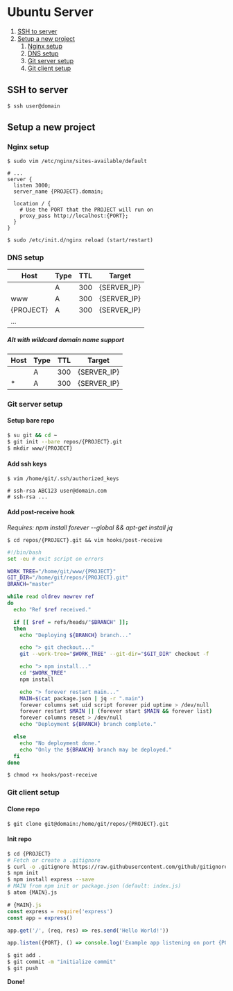 Ubuntu Server
============

1. [SSH to server](#ssh-to-server)
2. [Setup a new project](#setup-a-new-project)
    1. [Nginx setup](#nginx-setup)
    2. [DNS setup](#dns-setup)
    3. [Git server setup](#git-server-setup)
    4. [Git client setup](#git-client-setup)

SSH to server
---------------
`$ ssh user@domain`

Setup a new project
---------------

### Nginx setup
`$ sudo vim /etc/nginx/sites-available/default`

```nginx
# ...
server {
  listen 3000;
  server_name {PROJECT}.domain;
  
  location / {
    # Use the PORT that the PROJECT will run on
    proxy_pass http://localhost:{PORT};
  }
}
```

`$ sudo /etc/init.d/nginx reload (start/restart)`

### DNS setup
| Host      | Type | TTL | Target      |
| --------- | ---- | --- | ----------- |
|           | A    | 300 | {SERVER_IP} |
| www       | A    | 300 | {SERVER_IP} |
| {PROJECT} | A    | 300 | {SERVER_IP} |
| ...

##### Alt with wildcard domain name support
| Host      | Type | TTL | Target      |
| --------- | ---- | --- | ----------- |
|           | A    | 300 | {SERVER_IP} |
| *         | A    | 300 | {SERVER_IP} |

### Git server setup
#### Setup bare repo
```sh
$ su git && cd ~
$ git init --bare repos/{PROJECT}.git
$ mkdir www/{PROJECT}
```

#### Add ssh keys
`$ vim /home/git/.ssh/authorized_keys`

```
# ssh-rsa ABC123 user@domain.com
# ssh-rsa ...
```

#### Add post-receive hook
*Requires: npm install forever --global && apt-get install jq*

`$ cd repos/{PROJECT}.git && vim hooks/post-receive`

```bash
#!/bin/bash 
set -eu # exit script on errors

WORK_TREE="/home/git/www/{PROJECT}"
GIT_DIR="/home/git/repos/{PROJECT}.git"
BRANCH="master"

while read oldrev newrev ref
do
  echo "Ref $ref received."

  if [[ $ref = refs/heads/"$BRANCH" ]];
  then
    echo "Deploying ${BRANCH} branch..."

    echo "> git checkout..."
    git --work-tree="$WORK_TREE" --git-dir="$GIT_DIR" checkout -f

    echo "> npm install..."
    cd "$WORK_TREE"
    npm install

    echo "> forever restart main..."
    MAIN=$(cat package.json | jq -r ".main")
    forever columns set uid script forever pid uptime > /dev/null
    forever restart $MAIN || (forever start $MAIN && forever list)
    forever columns reset > /dev/null
    echo "Deployment ${BRANCH} branch complete."

  else
    echo "No deployment done."
    echo "Only the ${BRANCH} branch may be deployed."
  fi
done
```

`$ chmod +x hooks/post-receive`

### Git client setup
#### Clone repo
`$ git clone git@domain:/home/git/repos/{PROJECT}.git`

#### Init repo
```sh
$ cd {PROJECT}
# Fetch or create a .gitignore
$ curl -o .gitignore https://raw.githubusercontent.com/github/gitignore/master/Node.gitignore
$ npm init
$ npm install express --save
# MAIN from npm init or package.json (default: index.js)
$ atom {MAIN}.js
```
```js
# {MAIN}.js
const express = require('express')
const app = express()

app.get('/', (req, res) => res.send('Hello World!'))

app.listen({PORT}, () => console.log('Example app listening on port {PORT}!'))
```
```sh
$ git add .
$ git commit -m "initialize commit"
$ git push
```

**Done!**

